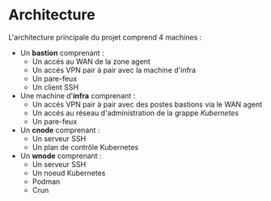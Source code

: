 # Architecture

L'architecture principale du projet comprend 4 machines :
* Un **bastion** comprenant :
    + Un accés au WAN de la zone agent
    + Un accés VPN pair à pair avec la machine d'infra
    + Un pare-feux
    + Un client SSH
* Une machine d'**infra** comprenant :
    + Un accés VPN pair à pair avec des postes bastions via le WAN agent
    + Un accés au réseau d'administration de la grappe *Kubernetes*
    + Un pare-feux
* Un **cnode** comprenant :
    + Un serveur SSH
    + Un plan de contrôle Kubernetes
* Un **wnode** comprenant :
    + Un serveur SSH
    + Un noeud Kubernetes
    + Podman
    + Crun
